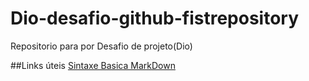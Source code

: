 # Dio-desafio-github-fistrepository
Repositorio para por Desafio de projeto(Dio)

##Links úteis
[Sintaxe Basica MarkDown](https://Markdownguid.org/basic.syntax/)
